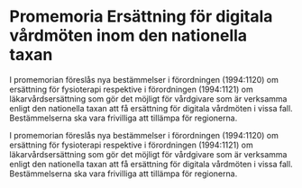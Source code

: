 # Promemoria Ersättning för digitala vårdmöten inom den nationella taxan

I promemorian föreslås nya bestämmelser i förordningen (1994:1120) om ersättning för fysioterapi respektive i förordningen (1994:1121) om läkarvårdsersättning som gör det möjligt för vårdgivare som är verksamma enligt den nationella taxan att få ersättning för digitala vårdmöten i vissa fall. Bestämmelserna ska vara frivilliga att tillämpa för regionerna.

I promemorian föreslås nya bestämmelser i förordningen (1994:1120) om ersättning för fysioterapi respektive i förordningen (1994:1121) om läkarvårdsersättning som gör det möjligt för vårdgivare som är verksamma enligt den nationella taxan att få ersättning för digitala vårdmöten i vissa fall. Bestämmelserna ska vara frivilliga att tillämpa för regionerna.
